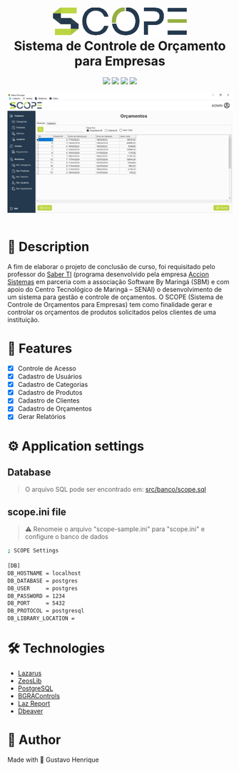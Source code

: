 <h1 align="center">
    <img src="github-assets/scope-logo-final.png" width="300"/>
    <br>
    Sistema de Controle de Orçamento para Empresas
</h1>



<div align="center">
    <img src="https://img.shields.io/github/languages/top/gustavohps10/scope-lazarus?color=BBD540"/>
    <img src="https://img.shields.io/github/commit-activity/w/Gustavohps10/scope-lazarus?color=BBD540"/>
    <img src="https://img.shields.io/github/created-at/gustavohps10/scope-lazarus?color=24394E"/>
    <img src="https://img.shields.io/github/license/gustavohps10/scope-lazarus?color=24394E"/>
</div>

<div align="center">
    <br>
    <img src="github-assets/sample.png" />
</div>
<br>

# :page_with_curl: Description
<p>
A fim de elaborar o projeto de conclusão de curso, foi requisitado pelo professor do <a target="_blank" href="https://www.softwarebymaringa.com.br/realizacao/235/saber_ti.html">Saber TI</a> (programa desenvolvido pela empresa <a target="_blank" href="https://accion.com.br/">Accion Sistemas</a> em parceria com a associação Software By Maringá (SBM) e com apoio do Centro Tecnológico de Maringá – SENAI) o desenvolvimento de um sistema para gestão e controle de orçamentos.
	O SCOPE (Sistema de Controle de Orçamentos para Empresas) tem como finalidade gerar e controlar os orçamentos de produtos solicitados pelos clientes de uma instituição. 
</p>

# :game_die: Features
- [x] Controle de Acesso
- [x] Cadastro de Usuários
- [x] Cadastro de Categorias
- [x] Cadastro de Produtos
- [x] Cadastro de Clientes
- [x] Cadastro de Orçamentos
- [x] Gerar Relatórios 

# :gear: Application settings
## Database
> O arquivo SQL pode ser encontrado em: [src/banco/scope.sql](https://github.com/Gustavohps10/scope-lazarus/blob/main/src/banco/scope.sql)

## scope.ini file
> ⚠️ Renomeie o arquivo "scope-sample.ini" para "scope.ini" e configure o banco de dados
```bash
; SCOPE Settings

[DB]
DB_HOSTNAME = localhost
DB_DATABASE = postgres
DB_USER     = postgres
DB_PASSWORD = 1234
DB_PORT     = 5432
DB_PROTOCOL = postgresql
DB_LIBRARY_LOCATION =
```

# :hammer_and_wrench: Technologies
- [Lazarus](https://www.lazarus-ide.org/)
- [ZeosLib](https://zeoslib.sourceforge.io/)
- [PostgreSQL](https://www.postgresql.org/)
- [BGRAControls](https://github.com/bgrabitmap/bgracontrols/)
- [Laz Report](https://wiki.freepascal.org/LazReport_Tutorial)
- [Dbeaver](https://dbeaver.io/)

# :adult: Author
Made with 💜 Gustavo Henrique
